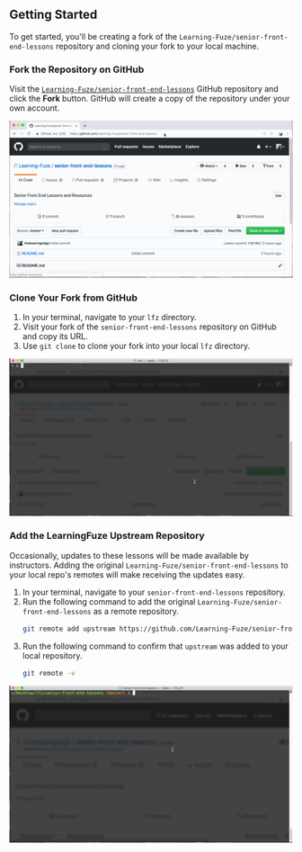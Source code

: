 Getting Started
--

To get started, you'll be creating a fork of the `Learning-Fuze/senior-front-end-lessons` repository and cloning your fork to your local machine.

### Fork the Repository on GitHub

Visit the [`Learning-Fuze/senior-front-end-lessons`](github.com/Learning-Fuze/senior-front-end-lessons) GitHub repository and click the **Fork** button. GitHub will create a copy of the repository under your own account.

![Forking senior-front-end-lessons](images/forking-senior-front-end-lessons.gif)

### Clone Your Fork from GitHub

1. In your terminal, navigate to your `lfz` directory.
2. Visit your fork of the `senior-front-end-lessons` repository on GitHub and copy its URL.
3. Use `git clone` to clone your fork into your local `lfz` directory.

![Cloning fork of senior-front-end-lessons](images/cloning-senior-front-end-lessons.gif)

### Add the LearningFuze Upstream Repository

Occasionally, updates to these lessons will be made available by instructors. Adding the original `Learning-Fuze/senior-front-end-lessons` to your local repo's remotes will make receiving the updates easy.

1. In your terminal, navigate to your `senior-front-end-lessons` repository.
2. Run the following command to add the original `Learning-Fuze/senior-front-end-lessons` as a remote repository.
    ```bash
    git remote add upstream https://github.com/Learning-Fuze/senior-front-end-lessons
    ```
3. Run the following command to confirm that `upstream` was added to your local repository.
    ```bash
    git remote -v
    ```

![Setting senior-front-end-lessons Upstream](images/setting-senior-front-end-lessons-upstream.gif)
